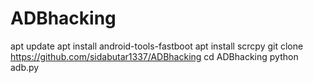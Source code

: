 # ADBhacking

apt update
apt install android-tools-fastboot
apt install scrcpy
git clone https://github.com/sidabutar1337/ADBhacking
cd ADBhacking
python adb.py
